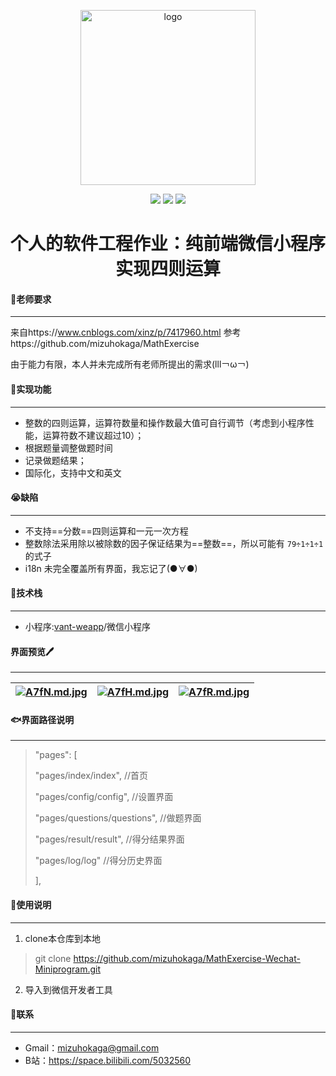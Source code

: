 <p align="center"><img width="280" src="https://i.qpix.com/2021/06/01/A7fj.png" alt="logo" data-canonical-src="http://code.xiaoyou66.com/img/study.png" style="max-width:100%;">
</p>
<p align="center"><img src="https://img.shields.io/badge/license-MIT-blue"/> <img src="https://img.shields.io/badge/version-1.0.0-brightgreen"/> <img src="https://camo.githubusercontent.com/70c1e327c80ff25fe0b246a4cae705c41e26bb864acf42451276b038b0808582/68747470733a2f2f696d672e736869656c64732e696f2f62616467652f4a6176615363726970742d6573362d6566643831643f6c6f676f3d4a617661536372697074266c6f676f436f6c6f723d656664383164">
</p>
<h1 align="center">  个人的软件工程作业：纯前端微信小程序实现四则运算
</h1>

#### 📕老师要求

****

来自https://www.cnblogs.com/xinz/p/7417960.html
参考https://github.com/mizuhokaga/MathExercise

由于能力有限，本人并未完成所有老师所提出的需求(lll￢ω￢)

#### 🍗实现功能

****

- 整数的四则运算，运算符数量和操作数最大值可自行调节（考虑到小程序性能，运算符数不建议超过10）；
- 根据题量调整做题时间
- 记录做题结果；
- 国际化，支持中文和英文

#### 😭缺陷

****

- 不支持==分数==四则运算和一元一次方程
- 整数除法采用除以被除数的因子保证结果为==整数==，所以可能有 `79÷1÷1÷1`的式子
- i18n 未完全覆盖所有界面，我忘记了(●∀●)

#### 🎈技术栈

****

- 小程序:[vant-weapp](https://github.com/youzan/vant-weapp)/微信小程序

#### 界面预览🖊

****

| [![A7fN.md.jpg](https://i.qpix.com/2021/06/01/A7fN.md.jpg)](https://qpix.com/i/A7fN) | [![A7fH.md.jpg](https://i.qpix.com/2021/06/01/A7fH.md.jpg)](https://qpix.com/i/A7fH) | [![A7fR.md.jpg](https://i.qpix.com/2021/06/01/A7fR.md.jpg)](https://qpix.com/i/A7fR) |
| ------------------------------------------------------------ | ------------------------------------------------------------ | ------------------------------------------------------------ |



#### 🐟界面路径说明

****

> "pages": [
>
>  "pages/index/index",                    //首页
>
>  "pages/config/config",                  //设置界面
>
>  "pages/questions/questions",     //做题界面
>
>  "pages/result/result",                    //得分结果界面
>
>  "pages/log/log"                              //得分历史界面
>
> ],

#### 🧩使用说明

****

1. clone本仓库到本地
> git clone https://github.com/mizuhokaga/MathExercise-Wechat-Miniprogram.git
2. 导入到微信开发者工具
#### 📧联系

****

- Gmail：mizuhokaga@gmail.com
- B站：https://space.bilibili.com/5032560
